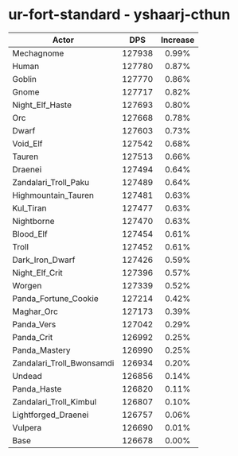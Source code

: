 # ur-fort-standard - yshaarj-cthun
| Actor | DPS | Increase |
|---|:---:|:---:|
|Mechagnome|127938|0.99%|
|Human|127780|0.87%|
|Goblin|127770|0.86%|
|Gnome|127717|0.82%|
|Night_Elf_Haste|127693|0.80%|
|Orc|127668|0.78%|
|Dwarf|127603|0.73%|
|Void_Elf|127542|0.68%|
|Tauren|127513|0.66%|
|Draenei|127494|0.64%|
|Zandalari_Troll_Paku|127489|0.64%|
|Highmountain_Tauren|127481|0.63%|
|Kul_Tiran|127477|0.63%|
|Nightborne|127470|0.63%|
|Blood_Elf|127454|0.61%|
|Troll|127452|0.61%|
|Dark_Iron_Dwarf|127426|0.59%|
|Night_Elf_Crit|127396|0.57%|
|Worgen|127339|0.52%|
|Panda_Fortune_Cookie|127214|0.42%|
|Maghar_Orc|127173|0.39%|
|Panda_Vers|127042|0.29%|
|Panda_Crit|126992|0.25%|
|Panda_Mastery|126990|0.25%|
|Zandalari_Troll_Bwonsamdi|126934|0.20%|
|Undead|126856|0.14%|
|Panda_Haste|126820|0.11%|
|Zandalari_Troll_Kimbul|126807|0.10%|
|Lightforged_Draenei|126757|0.06%|
|Vulpera|126690|0.01%|
|Base|126678|0.00%|
